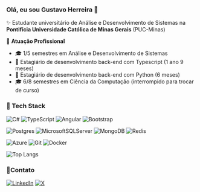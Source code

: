 ### Olá, eu sou Gustavo Herreira 👋

✨ Estudante universitário de Análise e Desenvolvimento de Sistemas na **Pontifícia Universidade Católica de Minas Gerais** (PUC-Minas) 

🏢 **Atuação Profissional**
- 🎓 1/5 semestres em Análise e Desenvolvimento de Sistemas
- 🚀 Estagiário de desenvolvimento back-end com Typescript (1 ano 9 meses)
- 🚀 Estagiário de desenvolvimento back-end com Python (6 meses)
- 🎓 6/8 semestres em Ciência da Computação (interrompido para trocar de curso)

### 📌 Tech Stack
![C#](https://img.shields.io/badge/C%23-239120?style=for-the-badge&logo=c-sharp&logoColor=white)
![TypeScript](https://img.shields.io/badge/TypeScript-007ACC?style=for-the-badge&logo=typescript&logoColor=white)
![Angular](https://img.shields.io/badge/Angular-DD0031?style=for-the-badge&logo=angular&logoColor=white)
![Bootstrap](https://img.shields.io/badge/-boostrap-0D1117?style=for-the-badge&logo=bootstrap&labelColor=0D1117)

![Postgres](https://img.shields.io/badge/postgres-%23316192.svg?style=for-the-badge&logo=postgresql&logoColor=white)
![MicrosoftSQLServer](https://img.shields.io/badge/Microsoft%20SQL%20Server-CC2927?style=for-the-badge&logo=microsoft%20sql%20server&logoColor=white)
![MongoDB](https://img.shields.io/badge/MongoDB-%234ea94b.svg?style=for-the-badge&logo=mongodb&logoColor=white)
![Redis](https://img.shields.io/badge/redis-%23DD0031.svg?style=for-the-badge&logo=redis&logoColor=white)

![Azure](https://img.shields.io/badge/Azure-blue?style=for-the-badge&logo=microsoft%20azure&logoColor=blue&labelColor=FFFFFF&link=https%3A%2F%2Fimages.app.goo.gl%2FK7PN1jYJd57x4q7A8)
![Git](https://img.shields.io/badge/GIT-E44C30?style=for-the-badge&logo=git&logoColor=white)
![Docker](https://img.shields.io/badge/docker-%230db7ed.svg?style=for-the-badge&logo=docker&logoColor=white)


![Top Langs](https://github-readme-stats.vercel.app/api/top-langs/?username=GustavoHerreira&layout=compact)


### 📖Contato
[![LinkedIn](https://img.shields.io/badge/LinkedIn-0077B5?style=for-the-badge&logo=linkedin&logoColor=white)]([https://www.linkedin.com/in/SEUUSERNAME/](https://www.linkedin.com/in/gustavogdev/))
[![X](https://img.shields.io/badge/X-000?style=for-the-badge&logo=x)]([https://x.com/SEUUSERNAME](https://x.com/TicoSharp))

